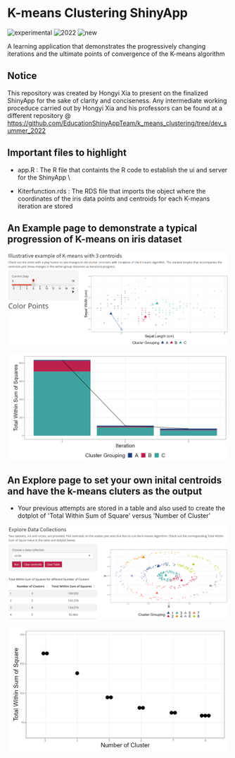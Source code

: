 # K-means Clustering ShinyApp

![experimental](https://img.shields.io/badge/lifecycle-experimental-orange)
![2022](https://img.shields.io/badge/year-2022-lightgrey)
![new](https://img.shields.io/badge/lifecycle-newapp-brightgreen)

A learning application that demonstrates the progressively changing iterations and the ultimate points of convergence of the K-means algorithm

## Notice
This repository was created by Hongyi Xia to present on the finalized ShinyApp for the sake of clarity and conciseness. Any intermediate working proceduce carried out by Hongyi Xia and his professors can be found at a different repository @ https://github.com/EducationShinyAppTeam/k_means_clustering/tree/dev_summer_2022

## Important files to highlight
- app.R : The R file that containts the R code to establish the ui and server for the ShinyApp \

- Kiterfunction.rds : The RDS file that imports the object where the coordinates of the iris data points and centroids for each K-means iteration are stored

## An Example page to demonstrate a typical progression of K-means on iris dataset

![App Screenshot](../docs/example1.png)

![App Screenshot](../docs/example2.png)

## An Explore page to set your own inital centroids and have the k-means cluters as the output
- Your previous attempts are stored in a table and also used to create the dotplot of 'Total Within Sum of Square' versus 'Number of Cluster'
 
![App Screenshot](../docs/explore1.png)

![App Screenshot](../docs/explore2.png)
